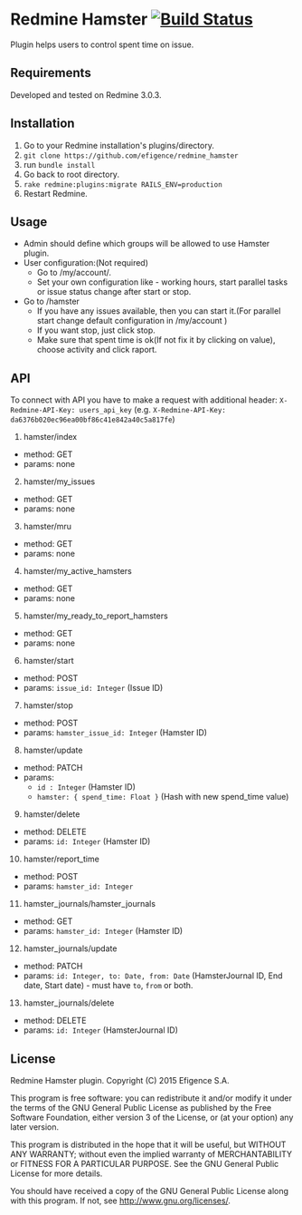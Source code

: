 # Redmine Hamster [![Build Status](https://travis-ci.org/efigence/redmine_hamster.svg?branch=master)](https://travis-ci.org/efigence/redmine_hamster)

Plugin helps users to control spent time on issue.


## Requirements

Developed and tested on Redmine 3.0.3. 

## Installation

1. Go to your Redmine installation's plugins/directory.
2. `git clone https://github.com/efigence/redmine_hamster`
3. run `bundle install`
4. Go back to root directory.
5. `rake redmine:plugins:migrate RAILS_ENV=production`
6. Restart Redmine.

## Usage

* Admin should define which groups will be allowed to use Hamster plugin.
* User configuration:(Not required)
  - Go to /my/account/.
  - Set your own configuration like - working hours, start parallel tasks or issue status change after start or stop.
* Go to /hamster
  - If you have any issues available, then you can start it.(For parallel start change default configuration in /my/account )
  - If you want stop, just click stop.
  - Make sure that spent time is ok(If not fix it by clicking on value), choose activity and click raport.

## API

To connect with API you have to make a request with additional header:
`X-Redmine-API-Key: users_api_key`
(e.g. `X-Redmine-API-Key: da6376b020ec96ea00bf86c41e842a40c5a817fe`) 

1. hamster/index
  * method: GET
  * params: none
2. hamster/my_issues
  * method: GET
  * params: none
3. hamster/mru
  * method: GET
  * params: none
4. hamster/my_active_hamsters
  * method: GET
  * params: none
5. hamster/my_ready_to_report_hamsters
  * method: GET
  * params: none
6. hamster/start
  * method: POST
  * params: `issue_id: Integer` (Issue ID)
7. hamster/stop
  * method: POST
  * params: `hamster_issue_id: Integer` (Hamster ID)
8. hamster/update
  * method: PATCH
  * params:
    + `id : Integer` (Hamster ID)
    + `hamster: { spend_time: Float }` (Hash with new spend_time value)
9. hamster/delete
  * method: DELETE
  * params: `id: Integer` (Hamster ID)
10. hamster/report_time
  * method: POST
  * params: `hamster_id: Integer `
11. hamster_journals/hamster_journals
  * method: GET
  * params: `hamster_id: Integer` (Hamster ID)
12. hamster_journals/update
  * method: PATCH
  * params: `id: Integer, to: Date, from: Date` (HamsterJournal ID, End date, Start date) - must have `to`, `from` or both.
13. hamster_journals/delete
  * method: DELETE
  * params: `id: Integer` (HamsterJournal ID)

## License

  Redmine Hamster plugin.
  Copyright (C) 2015 Efigence S.A.

  This program is free software: you can redistribute it and/or modify
  it under the terms of the GNU General Public License as published by
  the Free Software Foundation, either version 3 of the License, or
  (at your option) any later version.

  This program is distributed in the hope that it will be useful,
  but WITHOUT ANY WARRANTY; without even the implied warranty of
  MERCHANTABILITY or FITNESS FOR A PARTICULAR PURPOSE.  See the
  GNU General Public License for more details.

  You should have received a copy of the GNU General Public License
  along with this program.  If not, see <http://www.gnu.org/licenses/>.
